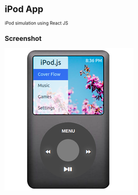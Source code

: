 # iPod App

iPod simulation using React JS

## Screenshot

![Alt text](https://raw.githubusercontent.com/sourabh14/ipod/master/public/images/ipod.png "Shopcart")